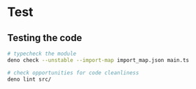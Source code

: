 # Test



## Testing the code

```sh
# typecheck the module
deno check --unstable --import-map import_map.json main.ts

# check opportunities for code cleanliness
deno lint src/
```
